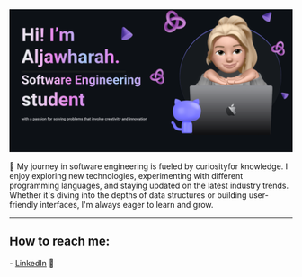 
<img src="https://github.com/AljawharahAlotaibi/AljawharahAlotaibi/blob/main/banner.png">
<!-- 👩🏻‍💻I'm a Software Engineering undergraduate at King Saud University (KSU), passionate about coding and problem-solving. 💻 Currently pursuing my bachelor's degree, I'm dedicated to mastering the craft of software development, from writing clean code to designing robust systems. -->

🌱 My journey in software engineering is fueled by curiosityfor knowledge. I enjoy exploring new technologies, experimenting with different programming languages, and staying updated on the latest industry trends. Whether it's diving into the depths of data structures or building user-friendly interfaces, I'm always eager to learn and grow.
<hr>
<h2>How to reach me: </h2>
- <a href="https://www.linkedin.com/in/aljawharah-alotaibi-6b996524a/">LinkedIn</a> 💼
